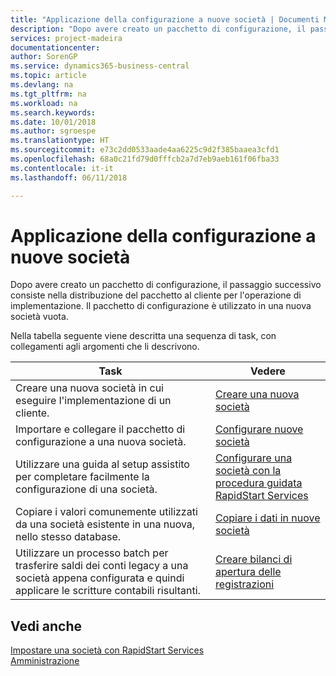 ```yaml
---
title: "Applicazione della configurazione a nuove società | Documenti Microsoft"
description: "Dopo avere creato un pacchetto di configurazione, il passaggio successivo consiste nella distribuzione del pacchetto al cliente per l'operazione di implementazione. Utilizzare la configurazione con una nuova società vuota."
services: project-madeira
documentationcenter: 
author: SorenGP
ms.service: dynamics365-business-central
ms.topic: article
ms.devlang: na
ms.tgt_pltfrm: na
ms.workload: na
ms.search.keywords: 
ms.date: 10/01/2018
ms.author: sgroespe
ms.translationtype: HT
ms.sourcegitcommit: e73c2dd0533aade4aa6225c9d2f385baaea3cfd1
ms.openlocfilehash: 68a0c21fd79d0fffcb2a7d7eb9aeb161f06fba33
ms.contentlocale: it-it
ms.lasthandoff: 06/11/2018

---
```

# <a name="apply-configurations-to-new-companies"></a>Applicazione della configurazione a nuove società
Dopo avere creato un pacchetto di configurazione, il passaggio successivo consiste nella distribuzione del pacchetto al cliente per l'operazione di implementazione. Il pacchetto di configurazione è utilizzato in una nuova società vuota.  

 Nella tabella seguente viene descritta una sequenza di task, con collegamenti agli argomenti che li descrivono.

|**Task**|**Vedere**|  
|------------|-------------|  
|Creare una nuova società in cui eseguire l'implementazione di un cliente.|[Creare una nuova società](admin-how-to-create-a-new-company.md)|  
|Importare e collegare il pacchetto di configurazione a una nuova società.|[Configurare nuove società](admin-how-to-configure-new-companies.md)|  
|Utilizzare una guida al setup assistito per completare facilmente la configurazione di una società.|[Configurare una società con la procedura guidata RapidStart Services](admin-how-to-configure-a-company-with-the-rapidstart-wizard.md)|
|Copiare i valori comunemente utilizzati da una società esistente in una nuova, nello stesso database.|[Copiare i dati in nuove società](admin-how-to-copy-data-to-new-companies.md)|  
|Utilizzare un processo batch per trasferire saldi dei conti legacy a una società appena configurata e quindi applicare le scritture contabili risultanti.|[Creare bilanci di apertura delle registrazioni](admin-how-to-create-journal-opening-balances.md)|  

## <a name="see-also"></a>Vedi anche  
[Impostare una società con RapidStart Services](admin-set-up-a-company-with-rapidstart.md)  
[Amministrazione](admin-setup-and-administration.md)

